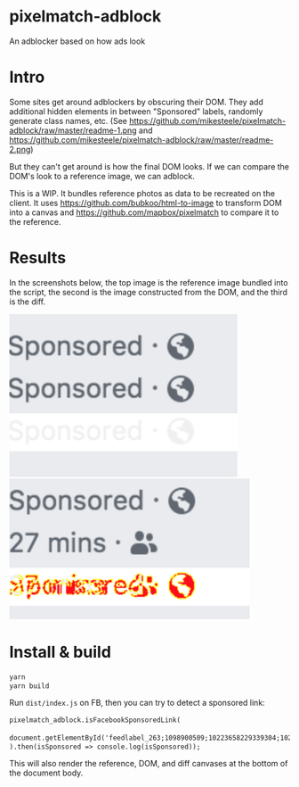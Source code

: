 # pixelmatch-adblock
An adblocker based on how ads look

# Intro

Some sites get around adblockers by obscuring their DOM. They add additional hidden elements in between "Sponsored" labels, randomly generate class names, etc. (See https://github.com/mikesteele/pixelmatch-adblock/raw/master/readme-1.png and https://github.com/mikesteele/pixelmatch-adblock/raw/master/readme-2.png)

But they can't get around is how the final DOM looks. If we can compare the DOM's look to a reference image, we can adblock.

This is a WIP. It bundles reference photos as data to be recreated on the client. It uses https://github.com/bubkoo/html-to-image to transform DOM into a canvas and https://github.com/mapbox/pixelmatch to compare it to the reference.

# Results

In the screenshots below, the top image is the reference image bundled into the script, the second is the image constructed from the DOM, and the third is the diff.

<img src="https://github.com/mikesteele/pixelmatch-adblock/raw/master/result-1.png">

<img src="https://github.com/mikesteele/pixelmatch-adblock/raw/master/result-2.png">

# Install & build

```
yarn
yarn build
```

Run `dist/index.js` on FB, then you can try to detect a sponsored link:

```
pixelmatch_adblock.isFacebookSponsoredLink(
  document.getElementById('feedlabel_263;1098900509;10223658229339304;10223658229339304;1594478623:1347754931747571503:5:0')
).then(isSponsored => console.log(isSponsored));
```

This will also render the reference, DOM, and diff canvases at the bottom of the document body.
